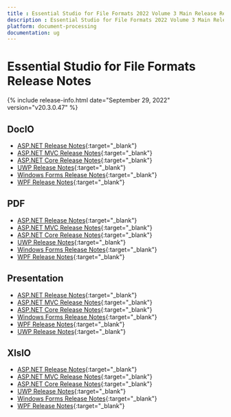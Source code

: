 ```yaml
---
title : Essential Studio for File Formats 2022 Volume 3 Main Release Release Notes  
description : Essential Studio for File Formats 2022 Volume 3 Main Release Release Notes  
platform: document-processing
documentation: ug
---
```


# Essential Studio for File Formats  Release Notes  

{% include release-info.html date="September 29, 2022" version="v20.3.0.47" %} 

## DocIO

* [ASP.NET Release Notes](/aspnet/release-notes/v20.3.0.47#docio){:target="_blank"}
* [ASP.NET MVC Release Notes](/aspnetmvc/release-notes/v20.3.0.47#docio){:target="_blank"}
* [ASP.NET Core Release Notes](/aspnet-core/release-notes/v20.3.0.47#docio){:target="_blank"}
* [UWP Release Notes](/uwp/release-notes/v20.3.0.47#docio){:target="_blank"}
* [Windows Forms Release Notes](/windowsforms/release-notes/v20.3.0.47#docio){:target="_blank"}
* [WPF Release Notes](/wpf/release-notes/v20.3.0.47#docio){:target="_blank"}


## PDF

* [ASP.NET Release Notes](/aspnet/release-notes/v20.3.0.47#pdf){:target="_blank"}
* [ASP.NET MVC Release Notes](/aspnetmvc/release-notes/v20.3.0.47#pdf){:target="_blank"}
* [ASP.NET Core Release Notes](/aspnet-core/release-notes/v20.3.0.47#pdf){:target="_blank"}
* [UWP Release Notes](/uwp/release-notes/v20.3.0.47#pdf){:target="_blank"}
* [Windows Forms Release Notes](/windowsforms/release-notes/v20.3.0.47#pdf){:target="_blank"}
* [WPF Release Notes](/wpf/release-notes/v20.3.0.47#pdf){:target="_blank"}


## Presentation

* [ASP.NET Release Notes](/aspnet/release-notes/v20.3.0.47#presentation){:target="_blank"}
* [ASP.NET MVC Release Notes](/aspnetmvc/release-notes/v20.3.0.47#presentation){:target="_blank"}
* [ASP.NET Core Release Notes](/aspnet-core/release-notes/v20.3.0.47#presentation){:target="_blank"}
* [Windows Forms Release Notes](/windowsforms/release-notes/v20.3.0.47#presentation){:target="_blank"}
* [WPF Release Notes](/wpf/release-notes/v20.3.0.47#presentation){:target="_blank"}
* [UWP Release Notes](/uwp/release-notes/v20.3.0.47#presentation){:target="_blank"}


## XlsIO

* [ASP.NET Release Notes](/aspnet/release-notes/v20.3.0.47#xlsio){:target="_blank"}
* [ASP.NET MVC Release Notes](/aspnetmvc/release-notes/v20.3.0.47#xlsio){:target="_blank"}
* [ASP.NET Core Release Notes](/aspnet-core/release-notes/v20.3.0.47#xlsio){:target="_blank"}
* [UWP Release Notes](/uwp/release-notes/v20.3.0.47#xlsio){:target="_blank"}
* [Windows Forms Release Notes](/windowsforms/release-notes/v20.3.0.47#xlsio){:target="_blank"}
* [WPF Release Notes](/wpf/release-notes/v20.3.0.47#xlsio){:target="_blank"}